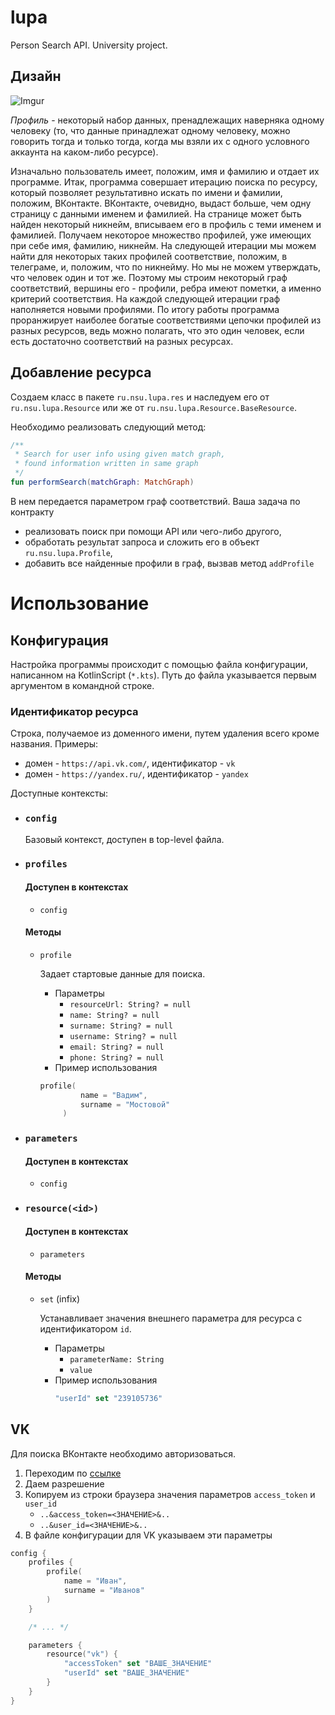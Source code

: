 # lupa

Person Search API. University project.

## Дизайн

![Imgur](https://i.imgur.com/1ECluxE.png)

_Профиль_ - некоторый набор данных, пренадлежащих наверняка одному человеку (то, что данные принадлежат одному человеку,
можно говорить тогда и только тогда, когда мы взяли их с одного условного аккаунта на каком-либо ресурсе).

Изначально пользователь имеет, положим, имя и фамилию и отдает их программе.
Итак, программа совершает итерацию поиска по ресурсу, который позволяет результативно искать по имени и фамилии,
положим, ВКонтакте. ВКонтакте, очевидно, выдаст больше, чем одну страницу с данными именем и фамилией. На странице может
быть найден некоторый никнейм, вписываем его в профиль с теми именем и фамилией. Получаем некоторое множество профилей,
уже имеющих при себе имя, фамилию, никнейм.
На следующей итерации мы можем найти для некоторых таких профилей соответствие, положим, в телеграме, и, положим, что по
никнейму. Но мы не можем утверждать, что человек один и тот же. Поэтому мы строим некоторый граф соответствий, вершины
его - профили, ребра имеют пометки, а именно критерий соответствия.
На каждой следующей итерации граф наполняется новыми профилями. По итогу работы программа проранжирует наиболее богатые
соответствиями цепочки профилей из разных ресурсов, ведь можно полагать, что это один человек, если есть достаточно
соответствий на разных ресурсах.

## Добавление ресурса

Создаем класс в пакете `ru.nsu.lupa.res` и наследуем его от `ru.nsu.lupa.Resource`
или же от `ru.nsu.lupa.Resource.BaseResource`.

Необходимо реализовать следующий метод:

```kotlin
/**
 * Search for user info using given match graph,
 * found information written in same graph
 */
fun performSearch(matchGraph: MatchGraph)
```

В нем передается параметром граф соответствий.
Ваша задача по контракту

- реализовать поиск при помощи API или чего-либо другого,
- обработать результат запроса и сложить его в объект `ru.nsu.lupa.Profile`,
- добавить все найденные профили в граф, вызвав метод `addProfile`

# Использование

## Конфигурация

Настройка программы происходит с помощью файла конфигурации, написанном на KotlinScript (`*.kts`).
Путь до файла указывается первым аргументом в командной строке.

### Идентификатор ресурса

Строка, получаемое из доменного имени, путем удаления всего кроме названия.
Примеры:

- домен - `https://api.vk.com/`, идентификатор - `vk`
- домен - `https://yandex.ru/`, идентификатор - `yandex`

Доступные контексты:

- ### `config`

  Базовый контекст, доступен в top-level файла.

- ### `profiles`

  #### Доступен в контекстах

    - `config`

  #### Методы

    - `profile`

      Задает стартовые данные для поиска.
        - Параметры
            - `resourceUrl: String? = null`
            - `name: String? = null`
            - `surname: String? = null`
            - `username: String? = null`
            - `email: String? = null`
            - `phone: String? = null`
        - Пример использования
       ```kotlin
       profile(
                name = "Вадим",
                surname = "Мостовой"
            )
       ```

- ### `parameters`

  #### Доступен в контекстах

    - `config`

- ### `resource(<id>)`

  #### Доступен в контекстах

    - `parameters`

  #### Методы

    - `set` (infix)

      Устанавливает значения внешнего параметра для ресурса с идентификатором `id`.
        - Параметры
            - `parameterName: String`
            - `value`
        - Пример использования
            ```kotlin
            "userId" set "239105736"
            ```

## VK

Для поиска ВКонтакте необходимо авторизоваться.

1. Переходим
   по [ссылке](https://oauth.vk.com/oauth/authorize?client_id=51506122&display=page&redirect_uri=https://oauth.vk.com/blank.html&scope=friends,notify,photos,wall,email,mail,groups,stats,offline&response_type=token&v=5.89)
2. Даем разрешение
3. Копируем из строки браузера значения параметров `access_token` и `user_id`
    - `..&access_token=<ЗНАЧЕНИЕ>&..`
    - `..&user_id=<ЗНАЧЕНИЕ>&..`
4. В файле конфигурации для VK указываем эти параметры

```kotlin
config {
    profiles {
        profile(
            name = "Иван",
            surname = "Иванов"
        )
    }

    /* ... */

    parameters {
        resource("vk") {
            "accessToken" set "ВАШЕ_ЗНАЧЕНИЕ"
            "userId" set "ВАШЕ_ЗНАЧЕНИЕ"
        }
    }
}
```

